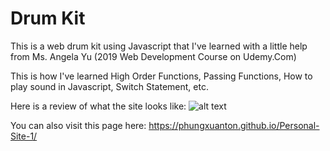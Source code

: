 # Drum Kit
This is a web drum kit using Javascript that I've learned with a little help from Ms. Angela Yu 
(2019 Web Development Course on Udemy.Com)

This is how I've learned High Order Functions, Passing Functions, How to play sound in Javascript, Switch Statement, etc.

Here is a review of what the site looks like:
![alt text](https://phungxuanton.github.io/Personal-Site-1/page1.png)

You can also visit this page here: https://phungxuanton.github.io/Personal-Site-1/

